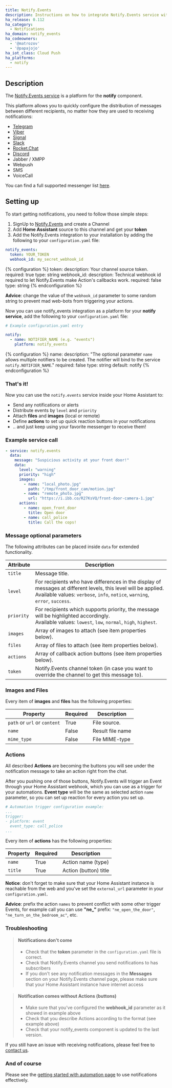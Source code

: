 ```yaml
---
title: Notify.Events
description: Instructions on how to integrate Notify.Events service with your Home Assistant notifications.
ha_release: 0.112
ha_category:
  - Notifications
ha_domain: notify_events
ha_codeowners:
  - '@matrozov'
  - '@papajojo'
ha_iot_class: Cloud Push
ha_platforms:
  - notify
---
```


## Description

The [Notify.Events service](https://notify.events/) is a platform for the **notify** component.

This platform allows you to quickly configure the distribution of messages between different recipients, no matter how they are used to receiving notifications:

- [Telegram](https://telegram.org/)
- [Viber](https://viber.com/)
- [Signal](https://signal.org/)
- [Slack](https://slack.com/)
- [Rocket.Chat](https://rocket.chat/)
- [Discord](https://discordapp.com/)
- Jabber / XMPP
- Webpush
- SMS
- VoiceCall

You can find a full supported messenger list [here](https://notify.events/features).

## Setting up

To start getting notifications, you need to follow those simple steps:

1. SignUp to [Notify.Events](https://notify.events/) and create a Channel
2. Add **Home Assistant** source to this channel and get your **token**
3. Add the Notify.Events integration to your installation by adding the following to your `configuration.yaml` file:

```yaml
notify_events:
  token: YOUR_TOKEN
  webhook_id: my_secret_webhook_id
```

{% configuration %}
token:
  description: Your channel source token.
  required: true
  type: string
webhook_id:
  description: Technical webhook id required to let Notify.Events make Action's callbacks work.
  required: false
  type: string
{% endconfiguration %}

**Advice**: change the value of the `webhook_id` parameter to some random string to prevent mad web-bots from triggering your actions.

Now you can use notify_events integration as a platform for your **notify service**, add the following to your `configuration.yaml` file:

```yaml
# Example configuration.yaml entry

notify:
  - name: NOTIFIER_NAME (e.g. "events")
    platform: notify_events
```

{% configuration %}
name:
  description: "The optional parameter `name` allows multiple notifiers to be created. The notifier will bind to the service `notify.NOTIFIER_NAME`."
  required: false
  type: string
  default: notify
{% endconfiguration %}

### That's it!

Now you can use the `notify.events` service inside your Home Assistant to:
- Send any notifications or alerts
- Distribute events by `level` and `priority`
- Attach **files** and **images** (local or remote)
- Define **actions** to set up quick reaction buttons in your notifications
- .. and just keep using your favorite messenger to receive them!

### Example service call

```yaml
- service: notify.events
  data:
    message: "Suspicious activity at your front door!"
    data:
      level: "warning"
      priority: "high"
      images:
        - name: "local_photo.jpg"
          path: "/tmp/front_door_cam/motion.jpg"
        - name: "remote_photo.jpg"
          url: "https://i.ibb.co/R27KsVQ/front-door-camera-1.jpg"
      actions:
        - name: open_front_door
          title: Open door
        - name: call_police
          title: Call the cops!
```

### Message optional parameters

The following attributes can be placed inside `data` for extended functionality.

| Attribute  | Description                                                                                                                                                                                      |
|------------|--------------------------------------------------------------------------------------------------------------------------------------------------------------------------------------------------|
| `title`    | Message title.                                                                                                                                                                                   |
| `level`    | For recipients who have differences in the display of messages at different levels, this level will be applied.<br>Available values: `verbose`, `info`, `notice`, `warning`, `error`, `success`. |
| `priority` | For recipients which supports priority, the message will be highlighted accordingly.<br>Available values: `lowest`, `low`, `normal`, `high`, `highest`.                                          |
| `images`   | Array of images to attach (see item properties below).                                                                                                                                           |
| `files`    | Array of files to attach (see item properties below).                                                                                                                                            |
| `actions`  | Array of callback action buttons (see item properties below).                                                                                                                                    |
| `token`    | Notify.Events channel token (in case you want to override the channel to get this message to).                                                                                                   |

### Images and Files

Every item of **images** and **files** has the following properties:

| Property                     | Required | Description      |
|------------------------------|----------|------------------|
| `path` or `url` or `content` | True     | File source.     |
| `name`                       | False    | Result file name |
| `mime_type`                  | False    | File MIME-type   |

### Actions

All described **Actions** are becoming the buttons you will see under the notification message to take an action right from the chat.

After you pushing one of those buttons, Notify.Events will trigger an Event through your Home Assistant webhook, which you can use as a trigger for your automations.
**Event type** will be the same as selected action `name` parameter, so you can set up reaction for every action you set up.

```yaml
# Automation trigger configuration example:
...
trigger:
- platform: event
  event_type: call_police
...
```

Every item of **actions** has the following properties:

| Property | Required | Description           |
|----------|----------|-----------------------|
| `name`   | True     | Action name (type)    |
| `title`  | True     | Action (button) title |

**Notice**: don't forget to make sure that your Home Assistant instance is reachable from the web and you've set the `external_url` parameter in your `configuration.yaml`.

**Advice**: prefix the action `names` to prevent conflict with some other trigger Events, for example call you can use **"ne_"** prefix: `"ne_open_the_door"`, `"ne_turn_on_the_bedroom_ac"`, etc.

### Troubleshooting


> #### Notifications don't come
> - Check that the **token** parameter in the `configuration.yaml` file is correct.
> - Check that Notify.Events channel you send notifications to has subscribers
> - If you don't see any notification messages in the **Messages** section on your Notify.Events channel page, please make sure that your Home Assistant instance have internet access

> #### Notification comes without Actions (buttons)
> - Make sure that you've configured the **webhook_id** parameter as it showed in example above
> - Check that you describe Actions according to the format (see example above)
> - Check that your notify_events component is updated to the last version.

If you still have an issue with receiving notifications, please feel free to [contact us](https://notify.events/contacts).

### And of course

Please see the [getting started with automation page](/getting-started/automation/) to use notifications effectively.
